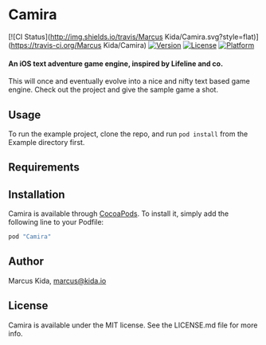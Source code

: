 # Camira

[![CI Status](http://img.shields.io/travis/Marcus Kida/Camira.svg?style=flat)](https://travis-ci.org/Marcus Kida/Camira)
[![Version](https://img.shields.io/cocoapods/v/Camira.svg?style=flat)](http://cocoapods.org/pods/Camira)
[![License](https://img.shields.io/cocoapods/l/Camira.svg?style=flat)](http://cocoapods.org/pods/Camira)
[![Platform](https://img.shields.io/cocoapods/p/Camira.svg?style=flat)](http://cocoapods.org/pods/Camira)

#### An iOS text adventure game engine, inspired by Lifeline and co.

This will once and eventually evolve into a nice and nifty text based game engine. Check out the project and give the sample game a shot.

## Usage

To run the example project, clone the repo, and run `pod install` from the Example directory first.

## Requirements

## Installation

Camira is available through [CocoaPods](http://cocoapods.org). To install
it, simply add the following line to your Podfile:

```ruby
pod "Camira"
```

## Author

Marcus Kida, marcus@kida.io

## License

Camira is available under the MIT license. See the LICENSE.md file for more info.
